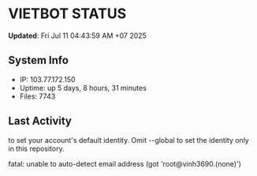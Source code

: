 # VIETBOT STATUS
**Updated**: Fri Jul 11 04:43:59 AM +07 2025

## System Info
- IP: 103.77.172.150
- Uptime: up 5 days, 8 hours, 31 minutes
- Files: 7743

## Last Activity

to set your account's default identity.
Omit --global to set the identity only in this repository.

fatal: unable to auto-detect email address (got 'root@vinh3690.(none)')
